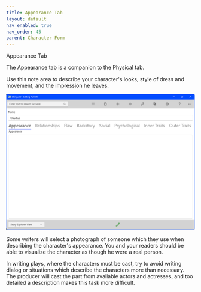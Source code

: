 ```yaml
---
title: Appearance Tab
layout: default
nav_enabled: true
nav_order: 45
parent: Character Form
---
```


Appearance Tab

The Appearance tab is a companion to the Physical tab.

Use this note area to describe your character's looks, style of dress and movement, and the impression he leaves.  


![](CharAppearanceTab.png)


Some writers  will select a photograph of someone which they use when describing the character's appearance.  You and your readers should be able to visualize the character as though he were a real person.

In writing plays, where the characters must be cast, try to avoid writing dialog or situations which describe the characters more than necessary.  The producer will cast the part from available actors and actresses, and too detailed a description makes this task more difficult.

